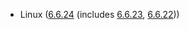 - Linux ([6.6.24](https://lwn.net/Articles/968253) (includes [6.6.23](https://lwn.net/Articles/966758), [6.6.22](https://lwn.net/Articles/965606)))
